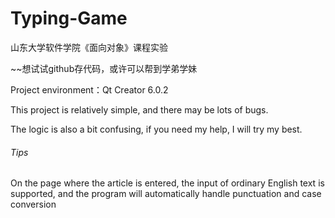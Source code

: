 # Typing-Game
山东大学软件学院《面向对象》课程实验

~~想试试github存代码，或许可以帮到学弟学妹

Project environment：Qt Creator 6.0.2

This project is relatively simple, and there may be lots of bugs. 

The logic is also a bit confusing, if you need my help, I will try my best.

###### Tips

On the page where the article is entered, the input of ordinary English text is supported, and the program will automatically handle punctuation and case conversion
